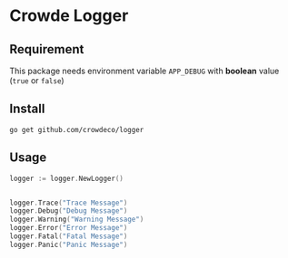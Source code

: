 # Crowde Logger

## Requirement

This package needs environment variable `APP_DEBUG` with **boolean** value (`true` or `false`)

## Install

`go get github.com/crowdeco/logger`

## Usage

```go
logger := logger.NewLogger()


logger.Trace("Trace Message")
logger.Debug("Debug Message")
logger.Warning("Warning Message")
logger.Error("Error Message")
logger.Fatal("Fatal Message")
logger.Panic("Panic Message")
```
